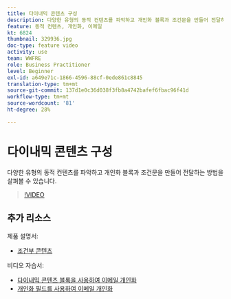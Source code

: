 ```yaml
---
title: 다이내믹 콘텐츠 구성
description: 다양한 유형의 동적 컨텐츠를 파악하고 개인화 블록과 조건문을 만들어 전달하는 방법을 살펴볼 수 있습니다.
feature: 동적 컨텐츠, 개인화, 이메일
kt: 6824
thumbnail: 329936.jpg
doc-type: feature video
activity: use
team: WWFRE
role: Business Practitioner
level: Beginner
exl-id: a649e71c-1866-4596-88cf-0ede861c8845
translation-type: tm+mt
source-git-commit: 137d1e0c36d038f3fb8a4742bafef6fbac96f41d
workflow-type: tm+mt
source-wordcount: '81'
ht-degree: 28%

---
```


# 다이내믹 콘텐츠 구성

다양한 유형의 동적 컨텐츠를 파악하고 개인화 블록과 조건문을 만들어 전달하는 방법을 살펴볼 수 있습니다.

>[!VIDEO](https://video.tv.adobe.com/v/329936?quality=12)

## 추가 리소스

제품 설명서:

* [조건부 콘텐츠](https://docs.adobe.com/content/help/en/campaign-classic/using/sending-messages/personalizing-deliveries/conditional-content.html)

비디오 자습서:

* [다이내믹 콘텐츠 블록을 사용하여 이메일 개인화](/help/sending-messages/email-channel/personalization-with-dynamic-content-blocks.md)
* [개인화 필드를 사용하여 이메일 개인화](/help/sending-messages/email-channel/personalizing-emails-using-personalization-fields.md)

